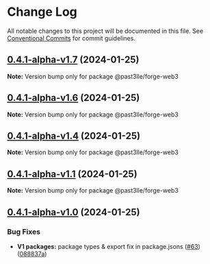 # Change Log

All notable changes to this project will be documented in this file.
See [Conventional Commits](https://conventionalcommits.org) for commit guidelines.

## [0.4.1-alpha-v1.7](https://github.com/PAST3LLE/monorepo/compare/@past3lle/forge-web3@0.4.1-alpha-v1.6...@past3lle/forge-web3@0.4.1-alpha-v1.7) (2024-01-25)

**Note:** Version bump only for package @past3lle/forge-web3





## [0.4.1-alpha-v1.6](https://github.com/PAST3LLE/monorepo/compare/@past3lle/forge-web3@0.4.1-alpha-v1.5...@past3lle/forge-web3@0.4.1-alpha-v1.6) (2024-01-25)

**Note:** Version bump only for package @past3lle/forge-web3





## [0.4.1-alpha-v1.4](https://github.com/PAST3LLE/monorepo/compare/@past3lle/forge-web3@0.4.1-alpha-v1.3...@past3lle/forge-web3@0.4.1-alpha-v1.4) (2024-01-25)

**Note:** Version bump only for package @past3lle/forge-web3





## [0.4.1-alpha-v1.1](https://github.com/PAST3LLE/monorepo/compare/@past3lle/forge-web3@0.4.1-alpha-v1.0...@past3lle/forge-web3@0.4.1-alpha-v1.1) (2024-01-25)

**Note:** Version bump only for package @past3lle/forge-web3





## [0.4.1-alpha-v1.0](https://github.com/PAST3LLE/monorepo/compare/@past3lle/forge-web3@0.4.0...@past3lle/forge-web3@0.4.1-alpha-v1.0) (2024-01-25)


### Bug Fixes

* **V1 packages:**  package types & export fix in package.jsons ([#63](https://github.com/PAST3LLE/monorepo/issues/63)) ([088837a](https://github.com/PAST3LLE/monorepo/commit/088837aab3b1b1de1bab441be90880199b7af62b))
